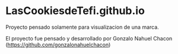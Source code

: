 # LasCookiesdeTefi.github.io
Proyecto pensado solamente para visualizacion de una marca.

El proyecto fue pensado y desarrollado por Gonzalo Nahuel Chacon (https://github.com/gonzalonahuelchacon)
